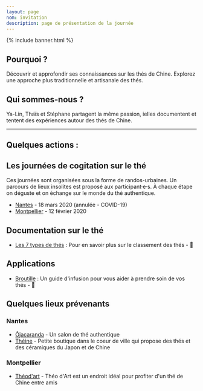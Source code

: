 ```yaml
---
layout: page
nom: invitation
description: page de présentation de la journée
---
```

{% include banner.html %}

## Pourquoi ?

Découvrir et approfondir ses connaissances sur les thés de Chine. Explorez une approche plus traditionnelle et artisanale des thés.

## Qui sommes-nous ?

Ya-Lin, Thaïs et Stéphane partagent la même passion, ielles documentent et tentent des expériences autour des thés de Chine.


---

## Quelques actions  :


## Les journées de cogitation sur le thé

Ces journées sont organisées sous la forme de randos-urbaines.
Un parcours de lieux insolites est proposé aux participant·e·s.
À chaque étape on déguste et on échange sur le monde du thé authentique.

- [Nantes](/nantes) - 18 mars 2020  (annulée - COVID-19)
- [Montpellier](/montpellier) - 12 février 2020

## Documentation sur le thé 

- [Les 7 types de thés](/documentation/les-types-de-thes) : Pour en savoir plus sur le classement des thés - :wrench:


## Applications

- [Broutille](http://broutille.oisiflorus.com) : Un guide d'infusion pour vous aider à prendre soin de vos thés - :wrench:

## Quelques lieux prévenants

### Nantes

- [Ôjacaranda](https://danslajungle.oisiflorus.com/nantes/ojacaranda.html) - Un salon de thé authentique
- [Théine](https://danslajungle.oisiflorus.com/nantes/theine-maison-de-the.html) - Petite boutique dans le coeur de ville qui propose des thés et des céramiques du Japon et de Chine

### Montpellier

- [Théod'art](https://danslajungle.oisiflorus.com/montpellier/theod-art.html) - Théo d'Art est un endroit idéal pour profiter d'un thé de Chine entre amis





